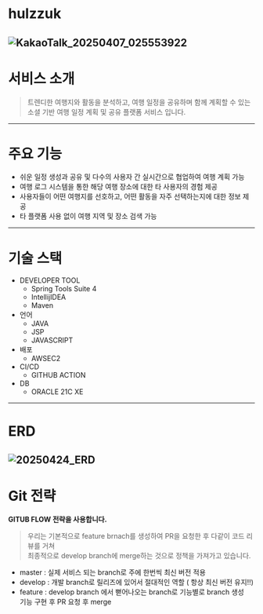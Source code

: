 # hulzzuk
![KakaoTalk_20250407_025553922](https://github.com/user-attachments/assets/20f7cffb-1c55-4464-906b-0242e9ed3559)
---
# 서비스 소개
> 트렌디한 여행지와 활동을 분석하고, 
여행 일정을 공유하며 함께 계획할 수 있는 
소셜 기반 여행 일정 계획 및 공유 플랫폼 서비스 입니다.
---
# 주요 기능
- 쉬운 일정 생성과 공유 및 다수의 사용자 간 실시간으로 협업하여 여행 계획 가능
- 여행 로그 시스템을 통한 해당 여행 장소에 대한 타 사용자의 경험 제공
- 사용자들이 어떤 여행지를 선호하고, 어떤 활동을 자주 선택하는지에 대한 정보 제공
- 타 플랫폼 사용 없이 여행 지역 및 장소 검색 가능
---
# 기술 스택
- DEVELOPER TOOL
  - Spring Tools Suite 4
  - IntellijIDEA
  - Maven
- 언어
  - JAVA
  - JSP
  - JAVASCRIPT
- 배포
  - AWSEC2
- CI/CD
  - GITHUB ACTION
- DB
  - ORACLE 21C XE
---
# ERD
![20250424_ERD](https://github.com/user-attachments/assets/0a3217a7-2ea6-4566-9f1f-12ac991ad62f)
---
# Git 전략
**GITUB FLOW 전략을 사용합니다.**
> 우리는 기본적으로 feature brnach를 생성하여 PR을 요청한 후 다같이 코드 리뷰를 거쳐\
> 최종적으로 develop branch에 merge하는 것으로 정책을 가져가고 있습니다.
- master : 실제 서비스 되는 branch로 주에 한번씩 최신 버전 적용
- develop : 개발 branch로 릴리즈에 있어서 절대적인 역할 ( 항상 최신 버전 유지!!)
- feature : develop branch 에서 뻗어나오는 branch로 기능별로 branch 생성\
            기능 구현 후 PR 요청 후 merge

